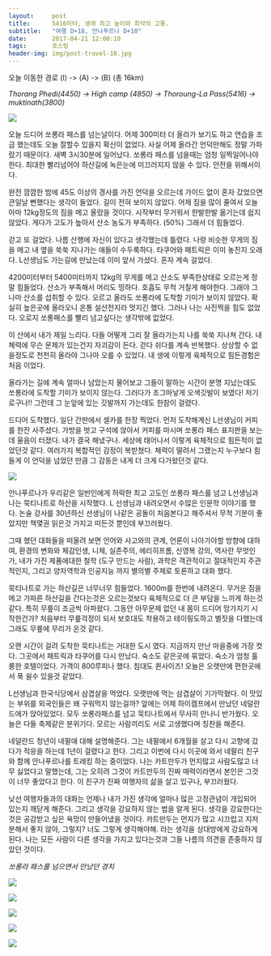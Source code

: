 ```yaml
---          
layout:	    post          
title: 	    5416미터, 생애 최고 높이와 최악의 고통.
subtitle:   "여행 D+18, 안나푸르나 D+10"          
date:       2017-04-21 12:00:10   
tags:       포스팅          
header-img: img/post-travel-18.jpg
---          
```

  
오늘 이동한 경로 (I) -> (A) -> (B) (총 16km)  

*Thorang Phedi(4450) -> High camp (4850) -> Thoroung-La Pass(5416) -> muktinath(3800)*

![](/img/170421-maps.png)


오늘 드디어 쏘롱라 패스를 넘는날이다. 어제 300미터 더 올라가 보기도 하고 연습을 조금 했는데도 오늘 잘할수 있을지 확신이 없었다. 사실 어제 올라간 언덕만해도 정말 가파랐기 때문이다. 새벽 3시30분에 일어났다. 쏘롱라 패스를 넘을때는 엄청 일찍일어나야 한다. 최대한 빨리넘어야 하산길에 녹은눈에 미끄러지지 않을 수 있다. 안전을 위해서이다.

완전 깜깜한 밤에 45도 이상의 경사를 가진 언덕을 오르는데 가이드 없이 혼자 갔었으면 큰일날 뻔했다는 생각이 들었다. 길이 전혀 보이지 않았다. 어제 짐을 많이 줄여서 오늘 아마 12kg정도의 짐을 메고 올랐을 것이다. 시작부터 무거워서 한발한발 옮기는데 쉽지 않았다. 게다가 고도가 높아서 산소 농도가 부족하다. (50%) 그래서 더 힘들었다.

걷고 또 걸었다. 나름 산행에 자신이 있다고 생각했는데 틀렸다. 나랑 비슷한 무게의 짐을 메고 내 옆을 쑥쑥 지나가는 애들이 수두룩하다. 타쿠어와 패트릭은 이미 놓친지 오래다. L선생님도 가는길에 만났는데 이미 앞서 가셨다. 혼자 계속 걸었다.

4200미터부터 5400미터까지 12kg의 무게를 메고 산소도 부족한상태로 오르는게 정말 힘들었다. 산소가 부족해서 머리도 띵하다. 호흡도 무척 거칠게 해야한다. 그래야 그나마 산소를 섭취할 수 있다. 오르고 올라도 쏘롱라에 도착할 기미가 보이지 않았다. 확실히 높은곳에 올라오니 온통 설산천지라 멋지긴 했다. 그러나 나는 사진찍을 힘도 없었다. 오로지 쏘롱패스를 빨리 넘고싶다는 생각밖에 없었다.

이 산에서 내가 제일 느리다. 다들 어떻게 그리 잘 올라가는지 나를 쑥쑥 지나쳐 간다. 내 체력에 무슨 문제가 있는건지 자괴감이 든다. 걷다 쉬다를 계속 반복했다. 상상할 수 없을정도로 천천히 올라야 그나마 오를 수 있었다. 내 생에 이렇게 육체적으로 힘든경험은 처음 이었다.

올라가는 길에 계속 얼마나 남았는지 물어보고 그들이 말하는 시간이 분명 지났는데도 쏘롱라에 도착할 기미가 보이지 않는다. 그러다가 조그마낳게 오색깃발이 보였다! 저기로구나!! 그런데 그 눈앞에 있는 깃발까지 가는데도 한참이 걸렸다.

드디어 도착했다. 일단 간판에서 셀카를 한장 찍었다. 먼저 도착해계신 L선생님이 커피를 한잔 사주셨다. 가방을 벗고 구석에 앉아서 커피를 마시며 쏘롱라 패스 표지판을 보는데 울음이 터졌다. 내가 결국 해냈구나. 세상에 태어나서 이렇게 육체적으로 힘든적이 없었던것 같다. 여러가지 복합적인 감정이 복받쳤다. 체력이 딸려서 그랬는지 누구보다 힘들게 이 언덕을 넘었던 만큼 그 감동은 내게 더 크게 다가왔던것 같다.

![](/img/170421-thoroung.jpg)


안나푸르나가 우리같은 일반인에게 허락한 최고 고도인 쏘롱라 패스를 넘고 L선생님과 나는 묵티나트로 하산을 시작했다. L 선생님과 내려오면서 수많은 인문학 이야기를 했다. 논술 강사를 30년하신 선생님이 나같은 공돌이 처음본다고 해주셔서 무척 기분이 좋았지만 책몇권 읽은것 가지고 떠든것 뿐인데 부끄러웠다.

그때 했던 대화들을 떠올려 보면 언어와 사고와의 관계, 언론이 나아가야할 방향에 대하여, 환경의 변화와 체감인생, 니체, 실존주의, 에리히프롬, 신영복 강의, 역사란 무엇인가, 내가 가진 제품에대한 철학 (도구 만드는 사람), 과학은 객관적이고 절대적인지 주관적인지, 그리고 양자역학과 인공지능 까지 별의별 주제로 토론하고 대화 했다.

묵티나트로 가는 하산길은 너무너무 힘들었다. 1600m를 한번에 내려온다. 무거운 짐을 메고 가파른 하산길을 간다는것은 오르는것보다 육체적으로 더 큰 부담을 느끼게 하는것 같다. 특히 무릎이 조금씩 아파왔다. 그동안 아무문제 없던 내 몸이 드디어 망가지기 시작한건가? 처음부터 무릎걱정이 되서 보호대도 착용하고 테이핑도하고 별짓을 다했는데 그래도 무릎에 무리가 온것 같다.

오랜 시간이 걸려 도착한 묵티나트는 거대한 도시 였다. 지금까지 만난 마을중에 가장 컷다. 그곳에서 패트릭과 타쿠어를 다시 만났다. 숙소도 같은곳에 묶었다. 숙소가 엄청 훌룽한 호텔이었다. 가격이 800루피나 했다. 침대도 퀸사이즈! 오늘은 오랫만에 편한곳에서 푹 쉴수 있을것 같았다.

L선생님과 한국식당에서 삼겹살을 먹었다. 오랫만에 먹는 삼겹살이 기가막혔다. 이 맛있는 부위를 외국인들은 왜 구워먹지 않는걸까? 앞에는 어제 하이캠프에서 만났던 네덜란드애가 앉아있었다. 모두 쏘롱라패스를 넘고 묵티나트에서 무사히 만나니 반가웠다. 오늘은 다들 축제같은 분위기다. 모르는 사람끼리도 서로 고생했다며 칭찬을 해준다.

네덜란드 청년이 네팔애 대해 설명해준다. 그는 네팔에서 6개월을 살고 다시 고향에 갔다가 적응을 하는데 1년이 걸렸다고 한다. 그리고 이번에 다시 이곳에 와서 네팔리 친구와 함께 안나푸르나를 트레킹 하는 중이었다. 나는 카트만두가 먼지많고 사람도많고 너무 싫었다고 말했는데, 그는 오히려 그것이 카트만두의 진짜 매력이라면서 본인은 그것이 너무 좋았다고 한다. 이 친구가 진짜 여행자의 삶을 살고 있구나, 부끄러웠다.

낮선 여행자들과의 대화는 언제나 내가 가진 생각에 얼마나 많은 고정관념이 개입되어 있는지 깨닫게 해준다. 그리고 생각을 강요하지 않는 법을 알게 된다. 생각을 강요한다는것은 공감받고 싶은 욕망이 만들어냈을 것이다. 카트만두는 먼지가 많고 시끄럽고 지저분해서 좋지 않아, 그렇지? 너도 그렇게 생각해야해. 라는 생각을 상대방에게 강요하게 된다. 나는 모든 사람이 다른 생각을 가지고 있다는것과 그들 나름의 의견을 존중하지 않았던 것이다.

*쏘롱라 패스를 넘으면서 만났던 경치*

![](/img/170421-t1.jpg)

![](/img/170421-t2.jpg)

![](/img/170421-t3.jpg)

![](/img/170421-t4.jpg)

![](/img/170421-t5.jpg)


